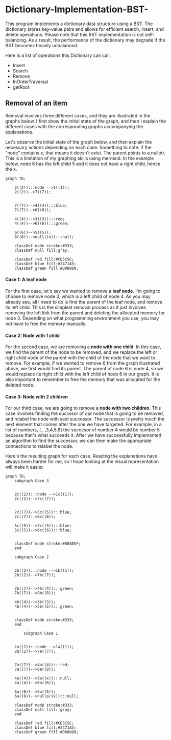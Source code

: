 # Dictionary-Implementation-BST-

This program implements a dictionary data structure using a BST. The dictionary stores key-value pairs and allows for efficient search, insert, and delete operations. Please note that this BST implementation is not self-balancing. As a result, the performance of the dictionary may degrade if the BST becomes heavily unbalanced.

Here is a list of operations this Dictionary can call.

- Insert
- Search
- Remove
- InOrderTraversal
- getRoot

## Removal of an item

Removal involves three different cases, and they are illustrated in the graphs below. I first show the initial state of the graph, and then I explain the different cases with the corresponding graphs accompanying the explanations.

Let's observe the initial state of the graph below, and then explain the necessary actions depending on each case. Something to note: if the "node" contains x, that means it doesn't exist. The parent points to a nullptr. This is a limitation of my graphing skills using mermaid. In the example below, node 6 has the left child 5 and it does not have a right child, hence the x.

```mermaid
graph TD;

    2((2)):::node -->1((1));
    2((2))-->7((7));


    7((7))-->4((4)):::blue;
    7((7))-->8((8));

    4((4))-->3((3)):::red;
    4((4))-->6((6)):::green;

    6((6))-->5((5));
    6((6))-->null((x)):::null;

    classDef node stroke:#333;
    classDef null fill:gray;

    classDef red fill:#CD5C5C;
    classDef blue fill:#2471A3;
    classDef green fill:#008080;
```

#### Case 1: A leaf node

For the first case, let's say we wanted to remove a **leaf node**. I'm going to choose to remove node 3, which is a left child of node 4. As you may already see, all I need to do is find the parent of the leaf node, and remove its left child. This is the simplest removal process as it just involves removing the left link from the parent and deleting the allocated memory for node 3. Depending on what programming environment you use, you may not have to free the memory manually.

#### Case 2: Node with 1 child

For the second case, we are removing a **node with one child**. In this case, we find the parent of the node to be removed, and we replace the left or right child node of the parent with the child of the node that we want to remove. For example, if we wanted to remove 6 from the graph illustrated above, we first would find its parent. The parent of node 6 is node 4, so we would replace its right child with the left child of node 6 in our graph. It is also important to remember to free the memory that was allocated for the deleted node.

#### Case 3: Node with 2 children

For our third case, we are going to remove a **node with two children**. This case involves finding the succssor of our node that is going to be removed, and relabel the node with said successor. The successor is pretty much the next element that comes after the one we have targeted. For example, in a list of numbers, [...,3,4,5,6] the succesor of number 4 would be number 5 because that's what succeeds it. After we have successfully implemented an algorithm to find the successor, we can then make the appropriate connections to relabel the node.

Here's the resulting graph for each case. Reading the explanations have always been harder for me, so I hope looking at the visual representation will make it easier.

```mermaid
graph TD;
    subgraph Case 3


    2c((2)):::node -->1c((1));
    2c((2))-->7c((7));


    7c((7))-->5c((5)):::blue;
    7c((7))-->8c((8));

    5c((5))-->3c((3)):::blue;
    5c((5))-->6c((6)):::blue;


    classDef node stroke:#084B5F;
    end

    subgraph Case 2


    2b((2)):::node -->1b((1));
    2b((2))-->7b((7));


    7b((7))-->4b((4)):::green;
    7b((7))-->8b((8));

    4b((4))-->3b((3));
    4b((4))-->5b((5)):::green;


    classDef node stroke:#333;
    end

        subgraph Case 1


    2a((2)):::node -->1a((1));
    2a((2))-->7a((7));


    7a((7))-->4a((4)):::red;
    7a((7))-->8a((8));

    4a((4))-->3a((x)):::null;
    4a((4))-->6a((6));

    6a((6))-->5a((5));
    6a((6))-->nulla((x)):::null;

    classDef node stroke:#333;
    classDef null fill: gray;
    end

    classDef red fill:#CD5C5C;
    classDef blue fill:#2471A3;
    classDef green fill:#008080;
```
